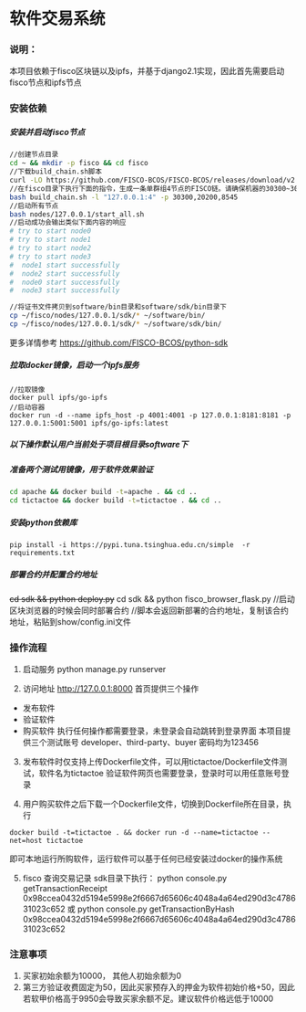# 软件交易系统

### 说明：
本项目依赖于fisco区块链以及ipfs，并基于django2.1实现，因此首先需要启动fisco节点和ipfs节点

### 安装依赖

##### 安装并启动fisco节点
```bash
//创建节点目录
cd ~ && mkdir -p fisco && cd fisco
//下载build_chain.sh脚本
curl -LO https://github.com/FISCO-BCOS/FISCO-BCOS/releases/download/v2.2.0/build_chain.sh && chmod u+x build_chain.sh
//在fisco目录下执行下面的指令，生成一条单群组4节点的FISCO链。请确保机器的30300~30303，20200~20203，8545~8548端口没有被占用。
bash build_chain.sh -l "127.0.0.1:4" -p 30300,20200,8545
//启动所有节点
bash nodes/127.0.0.1/start_all.sh
//启动成功会输出类似下面内容的响应
# try to start node0
# try to start node1
# try to start node2
# try to start node3
#  node1 start successfully
#  node2 start successfully
#  node0 start successfully
#  node3 start successfully

//将证书文件拷贝到software/bin目录和software/sdk/bin目录下
cp ~/fisco/nodes/127.0.0.1/sdk/* ~/software/bin/
cp ~/fisco/nodes/127.0.0.1/sdk/* ~/software/sdk/bin/
```
更多详情参考 https://github.com/FISCO-BCOS/python-sdk

##### 拉取docker镜像，启动一个ipfs服务
```
//拉取镜像
docker pull ipfs/go-ipfs
//启动容器
docker run -d --name ipfs_host -p 4001:4001 -p 127.0.0.1:8181:8181 -p 127.0.0.1:5001:5001 ipfs/go-ipfs:latest
```

##### 以下操作默认用户当前处于项目根目录software下

##### 准备两个测试用镜像，用于软件效果验证
```bash
cd apache && docker build -t=apache . && cd ..
cd tictactoe && docker build -t=tictactoe . && cd ..
```

##### 安装python依赖库

```
pip install -i https://pypi.tuna.tsinghua.edu.cn/simple  -r requirements.txt
```

##### 部署合约并配置合约地址
~~cd sdk && python deploy.py~~
cd sdk && python fisco_browser_flask.py
//启动区块浏览器的时候会同时部署合约
//脚本会返回新部署的合约地址，复制该合约地址，粘贴到show/config.ini文件


### 操作流程

1. 启动服务 
python manage.py runserver

2. 访问地址 
http://127.0.0.1:8000
首页提供三个操作
 * 发布软件
 * 验证软件
 * 购买软件
执行任何操作都需要登录，未登录会自动跳转到登录界面
本项目提供三个测试账号
developer、third-party、buyer
密码均为123456

3. 发布软件时仅支持上传Dockerfile文件，可以用tictactoe/Dockerfile文件测试，软件名为tictactoe
验证软件网页也需要登录，登录时可以用任意账号登录

4. 用户购买软件之后下载一个Dockerfile文件，切换到Dockerfile所在目录，执行
```
docker build -t=tictactoe . && docker run -d --name=tictactoe --net=host tictactoe
```
即可本地运行所购软件，运行软件可以基于任何已经安装过docker的操作系统

5. fisco 查询交易记录
sdk目录下执行：
python console.py getTransactionReceipt 0x98ccea0432d5194e5998e2f6667d65606c4048a4a64ed290d3c478631023c652
或
python console.py getTransactionByHash 0x98ccea0432d5194e5998e2f6667d65606c4048a4a64ed290d3c478631023c652

### 注意事项
1. 买家初始余额为10000， 其他人初始余额为0
2. 第三方验证收费固定为50，因此买家预存入的押金为软件初始价格+50，因此若软甲价格高于9950会导致买家余额不足。建议软件价格远低于10000
